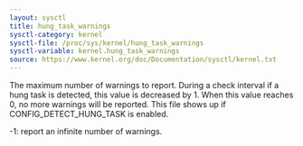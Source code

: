 ```yaml
---
layout: sysctl
title: hung_task_warnings
sysctl-category: kernel
sysctl-file: /proc/sys/kernel/hung_task_warnings
sysctl-variable: kernel.hung_task_warnings
source: https://www.kernel.org/doc/Documentation/sysctl/kernel.txt
---
```


The maximum number of warnings to report. During a check interval
if a hung task is detected, this value is decreased by 1.
When this value reaches 0, no more warnings will be reported.
This file shows up if CONFIG_DETECT_HUNG_TASK is enabled.

-1: report an infinite number of warnings.

